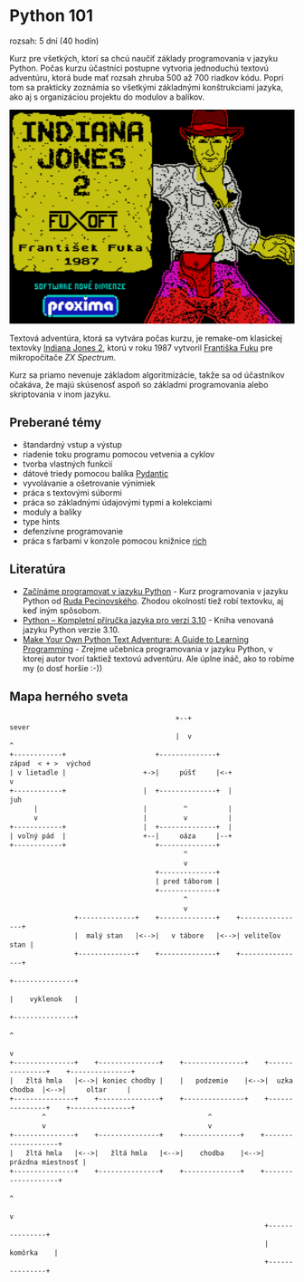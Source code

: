 # Python 101

rozsah: 5 dní (40 hodín)

Kurz pre všetkých, ktorí sa chcú naučiť základy programovania v jazyku Python. Počas kurzu účastníci postupne
vytvoria jednoduchú textovú adventúru, ktorá bude mať rozsah zhruba 500 až 700 riadkov kódu. Popri tom sa prakticky
zoznámia so všetkými základnými konštrukciami jazyka, ako aj s organizáciou projektu do modulov a balíkov.

![Nahrávacia obrazovka hry Indiana Jones 2](doc/images/indiana.jones.png)

Textová adventúra, ktorá sa vytvára počas kurzu, je remake-om klasickej textovky [Indiana Jones 2](https://www.zx-spectrum.cz/index.php?cat1=3&cat2=3&game_id=indyjones.txt), ktorú v roku 1987 vytvoril [Františka Fuku](https://www.fuxoft.cz/) pre mikropočítače _ZX Spectrum_.

Kurz sa priamo nevenuje základom algoritmizácie, takže sa od účastníkov očakáva, že majú skúsenosť aspoň so základmi
programovania alebo skriptovania v inom jazyku.


## Preberané témy

* štandardný vstup a výstup
* riadenie toku programu pomocou vetvenia a cyklov
* tvorba vlastných funkcií
* dátové triedy pomocou balíka [Pydantic](https://pydantic-docs.helpmanual.io)
* vyvolávanie a ošetrovanie výnimiek
* práca s textovými súbormi
* práca so základnými údajovými typmi a kolekciami
* moduly a balíky
* type hints
* defenzívne programovanie
* práca s farbami v konzole pomocou knižnice [rich](https://github.com/Textualize/rich)


## Literatúra

* [Začínáme programovat v jazyku Python](https://www.martinus.sk/?uItem=1455785) - Kurz programovania v jazyku Python od [Ruda Pecinovského](http://rudolf.pecinovsky.cz/). Zhodou okolností tiež robí textovku, aj keď iným spôsobom.
* [Python – Kompletní příručka jazyka pro verzi 3.10](https://www.martinus.sk/?uItem=1429819) - Kniha venovaná jazyku Python verzie 3.10.
* [Make Your Own Python Text Adventure: A Guide to Learning Programming](https://www.amazon.com/Make-Your-Python-Text-Adventure/dp/1484232305) - Zrejme učebnica programovania v jazyku Python, v ktorej autor
  tvorí taktiež textovú adventúru. Ale úplne ináč, ako to robíme my (o dosť horšie :-))


## Mapa herného sveta

```
                                         +--+                                  sever
                                         |  v                                    ^
+------------+                      +--------------+                    západ  < + >  východ
| v lietadle |                   +->|     púšť     |<-+                          v
+------------+                   |  +--------------+  |                         juh
      |                          |         ^          |
      v                          |         v          |
+------------+                   |  +--------------+  |
| voľný pád  |                   +--|     oáza     |--+
+------------+                      +--------------+
                                           ^
                                           v
                                    +--------------+
                                    | pred táborom |
                                    +--------------+
                                           ^
                                           v
                +--------------+    +--------------+    +----------------+
                |  malý stan   |<-->|   v tábore   |<-->| veliteľov stan |
                +--------------+    +--------------+    +----------------+
                                                                                    +---------------+
                                                                                    |    vyklenok   |
                                                                                    +---------------+
                                                                                            ^
                                                                                            v
+---------------+    +---------------+    +---------------+    +---------------+    +---------------+
|   žltá hmla   |<-->| koniec chodby |    |   podzemie    |<-->|  uzka chodba  |<-->|     oltar     |
+---------------+    +---------------+    +---------------+    +---------------+    +---------------+
        ^                                        ^
        v                                        v
+---------------+    +---------------+    +--------------+    +-------------------+
|   žltá hmla   |<-->|   žltá hmla   |<-->|    chodba    |<-->| prázdna miestnosť |
+---------------+    +---------------+    +--------------+    +-------------------+
                                                                       ^
                                                                       v
                                                               +---------------+
                                                               |    komôrka    |
                                                               +---------------+
```
